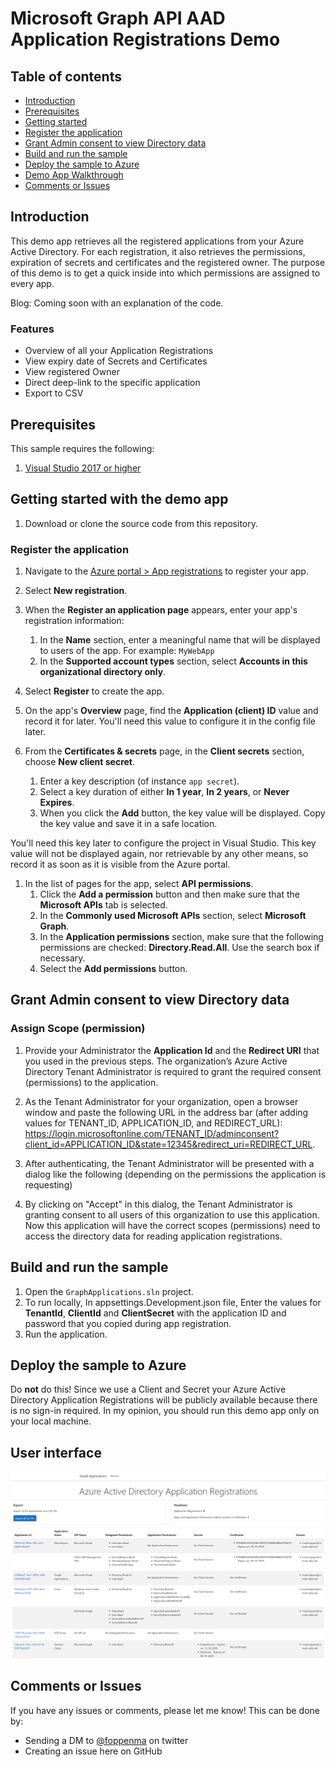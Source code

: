 # Microsoft Graph API AAD Application Registrations Demo 

## Table of contents

- [Introduction](#introduction)
- [Prerequisites](#prerequisites)
- [Getting started](#getting-started-with-sample)
- [Register the application](#register-the-application)
- [Grant Admin consent to view Directory data](#grant-admin-consent-to-view-directory-data)
- [Build and run the sample](#build-and-run-the-sample)
- [Deploy the sample to Azure](#deploy-the-sample-to-azure)
- [Demo App Walkthrough](#user-interface)
- [Comments or Issues](#comments-or-issues)

## Introduction

This demo app retrieves all the registered applications from your Azure Active Directory. For each registration, it also retrieves the permissions, expiration of secrets and certificates and the registered owner. The purpose of this demo is to get a quick inside into which permissions are assigned to every app.

Blog: Coming soon with an explanation of the code.

### Features
* Overview of all your Application Registrations
* View expiry date of Secrets and Certificates
* View registered Owner
* Direct deep-link to the specific application
* Export to CSV

## Prerequisites

This sample requires the following: 

 1. [Visual Studio 2017 or higher](https://www.visualstudio.com/en-us/downloads) 
 
## Getting started with the demo app

 1. Download or clone the source code from this repository.

### Register the application

1. Navigate to the [Azure portal > App registrations](https://go.microsoft.com/fwlink/?linkid=2083908) to register your app.

1. Select **New registration**.

1. When the **Register an application page** appears, enter your app's registration information:
    1. In the **Name** section, enter a meaningful name that will be displayed to users of the app. For example: `MyWebApp`
    1. In the **Supported account types** section, select **Accounts in this organizational directory only**.

1. Select **Register** to create the app.

1. On the app's **Overview** page, find the **Application (client) ID** value and record it for later. You'll need this value to configure it in the config file later.

1. From the **Certificates & secrets** page, in the **Client secrets** section, choose **New client secret**.
    1. Enter a key description (of instance `app secret`).
    1. Select a key duration of either **In 1 year**, **In 2 years**, or **Never Expires**.
    1. When you click the **Add** button, the key value will be displayed. Copy the key value and save it in a safe location.

 You'll need this key later to configure the project in Visual Studio. This key value will not be displayed again, nor retrievable by any other means, so record it as soon as it is visible from the Azure portal.

1. In the list of pages for the app, select **API permissions**.
    1. Click the **Add a permission** button and then make sure that the **Microsoft APIs** tab is selected.
    1. In the **Commonly used Microsoft APIs** section, select **Microsoft Graph**.
    1. In the **Application permissions** section, make sure that the following permissions are checked: **Directory.Read.All**. Use the search box if necessary.
    1. Select the **Add permissions** button.

## Grant Admin consent to view Directory data

### Assign Scope (permission)

1. Provide your Administrator the **Application Id** and the **Redirect URI** that you used in the previous steps. The organization’s Azure Active Directory Tenant Administrator is required to grant the required consent (permissions) to the application.
2. As the Tenant Administrator for your organization, open a browser window and paste the following URL in the address bar (after adding values for TENANT_ID, APPLICATION_ID, and REDIRECT_URL):
https://login.microsoftonline.com/TENANT_ID/adminconsent?client_id=APPLICATION_ID&state=12345&redirect_uri=REDIRECT_URL.

3. After authenticating, the Tenant Administrator will be presented with a dialog like the following (depending on the permissions the application is requesting)

4. By clicking on "Accept" in this dialog, the Tenant Administrator is granting consent to all users of this organization to use this application. Now this application will have the correct scopes (permissions) need to access the directory data for reading application registrations.

## Build and run the sample

1. Open the `GraphApplications.sln` project. 
2. To run locally, In appsettings.Development.json file, Enter the values for **TenantId**, **ClientId** and **ClientSecret** with the application ID and password that you copied during app registration. 
3. Run the application.

## Deploy the sample to Azure
Do **not** do this! Since we use a Client and Secret your Azure Active Directory Application Registrations will be publicly available because there is no sign-in required. In my opinion, you should run this demo app only on your local machine.

## User interface
![ui](readme-images/Ui.png)

## Comments or Issues
If you have any issues or comments, please let me know! This can be done by:
* Sending a DM to [@foppenma](https://twitter.com/foppenma) on twitter
* Creating an issue here on GitHub